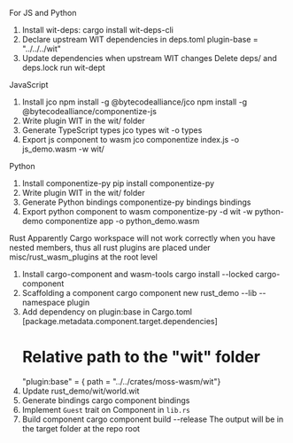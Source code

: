 For JS and Python

1. Install wit-deps:
   cargo install wit-deps-cli
2. Declare upstream WIT dependencies in deps.toml
   plugin-base = "../../../wit"
3. Update dependencies when upstream WIT changes
   Delete deps/ and deps.lock
   run wit-dept

JavaScript

1. Install jco
   npm install -g @bytecodealliance/jco
   npm install -g @bytecodealliance/componentize-js
2. Write plugin WIT in the wit/ folder
3. Generate TypeScript types
   jco types wit -o types
4. Export js component to wasm
   jco componentize index.js -o js_demo.wasm -w wit/

Python

1. Install componentize-py
   pip install componentize-py
2. Write plugin WIT in the wit/ folder
3. Generate Python bindings
   componentize-py bindings bindings
4. Export python component to wasm
   componentize-py -d wit -w python-demo componentize app -o python_demo.wasm

Rust
Apparently Cargo workspace will not work correctly when you have nested members, thus all rust plugins are placed under
misc/rust_wasm_plugins at the root level

1. Install cargo-component and wasm-tools
   cargo install --locked cargo-component
2. Scaffolding a component
   cargo component new rust_demo --lib --namespace plugin
3. Add dependency on plugin:base in Cargo.toml
   [package.metadata.component.target.dependencies]
   # Relative path to the "wit" folder
   "plugin:base" = { path = "../../crates/moss-wasm/wit"}
4. Update rust_demo/wit/world.wit
5. Generate bindings
   cargo component bindings
6. Implement `Guest` trait on Component in `lib.rs`
7. Build component
   cargo component build --release
   The output will be in the target folder at the repo root
